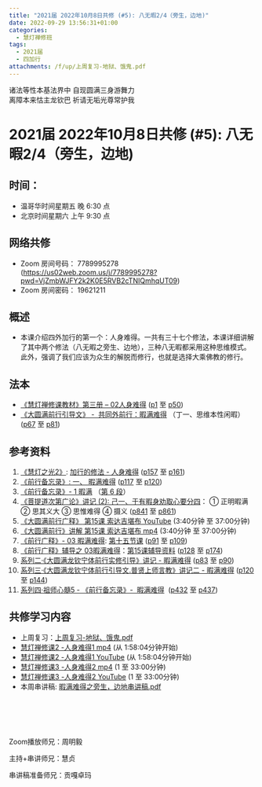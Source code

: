 ```yaml
---
title: "2021届 2022年10月8日共修 (#5): 八无暇2/4（旁生，边地)"
date: 2022-09-29 13:56:31+01:00
categories:
  - 慧灯禅修班
tags:
  - 2021届
  - 四加行
attachments: /f/up/上周复习-地狱、饿鬼.pdf
---
```

<!--StartFragment-->

诸法等性本基法界中 自现圆满三身游舞力\
离障本来怙主龙钦巴 祈请无垢光尊常护我

# 2021届 2022年10月8日共修 (#5): 八无暇2/4（旁生，边地)

<!--EndFragment-->

## 时间：

* 温哥华时间星期五 晚 6:30 点
* 北京时间星期六 上午 9:30 点

## 网络共修

* Zoom 房间号码： 7789995278 (<https://us02web.zoom.us/j/7789995278?pwd=VjZmbWJFY2k2K0E5RVB2cTNIQmhqUT09>)
* Zoom 房间密码： 19621211

## 概述

* 本课介绍四外加行的第一个：人身难得。一共有三十七个修法，本课详细讲解了其中两个修法（八无暇之旁生、边地），三种八无暇都采用这种思维模式。此外，强调了我们应该为众生的解脱而修行，也就是选择大乘佛教的修行。

## 法本

* [](https://huidengchanxiu.net/refs/qxbwl/qxxl4-01xm)[《](https://huidengchanxiu.net/refs/qxgs/qxgs-03xm)[](https://huidengchanxiu.net/books/dymqx/#%E4%B8%80%E6%9A%87%E6%BB%A1%E9%9A%BE%E5%BE%97)[慧灯禅修课教材](https://huidengchanxiu.net/books/b3/3-02)[》](https://huidengchanxiu.net/books/dymqx/#%E4%B8%80%E6%9A%87%E6%BB%A1%E9%9A%BE%E5%BE%97)[第三册 – 02人身难得](https://huidengchanxiu.net/books/b3/3-02) ([p1](https://huidengchanxiu.net/books/b3/3-02#p1) 至 [p50](https://huidengchanxiu.net/books/b3/3-02#p50))
* [《](https://huidengchanxiu.net/refs/qxgs/qxgs-03xm)[大圆满前行引导文》 -  共同外前行：暇满难得](https://huidengchanxiu.net/books/dymqx/#%E4%B8%80%E6%9A%87%E6%BB%A1%E9%9A%BE%E5%BE%97) （丁一、思维本性闲暇）([p67](https://huidengchanxiu.net/books/dymqx/#p67) 至 [p81](https://huidengchanxiu.net/books/dymqx/#p81))

## 参考资料

1. [《慧灯之光2》](https://huidengchanxiu.net/refs/hdzg/02): [加行的修法 - 人身难得](https://huidengchanxiu.net/refs/hdzg/02#%E5%8A%A0%E8%A1%8C%E7%9A%84%E4%BF%AE%E6%B3%95------%E4%BA%BA%E8%BA%AB%E9%9A%BE%E5%BE%97) ([p157](https://huidengchanxiu.net/refs/hdzg/02#p157) 至 [p161](https://huidengchanxiu.net/refs/hdzg/02#p161))
2. [《前行备忘录》: 一、 暇满难得](https://huidengchanxiu.net/refs/qxbwl/#%E4%B8%80-%E6%9A%87%E6%BB%A1%E9%9A%BE%E5%BE%97) ([p117](https://huidengchanxiu.net/refs/qxbwl/#p117) 至 [p120](https://huidengchanxiu.net/refs/qxbwl/#p120))
3. [《前行备忘录》- 1 暇满](https://huidengchanxiu.net/refs/qxbwl/qxxl4-01xm) （[第 6 段](https://huidengchanxiu.net/refs/qxbwl/qxxl4-01xm/#6)）
4. [《菩提道次第广论》讲记 (2): 己一、于有暇身劝取心要分四](https://huidengchanxiu.net/refs/ptdcdgl/2#%E5%B7%B1%E4%B8%80%E4%BA%8E%E6%9C%89%E6%9A%87%E8%BA%AB%E5%8A%9D%E5%8F%96%E5%BF%83%E8%A6%81%E5%88%86%E5%9B%9B--%E6%AD%A3%E6%98%8E%E6%9A%87%E6%BB%A1--%E6%80%9D%E5%85%B6%E4%B9%89%E5%A4%A7--%E6%80%9D%E6%83%9F%E9%9A%BE%E5%BE%97--%E6%91%84%E4%B9%89)： ① 正明暇满 ② 思其义大 ③ 思惟难得 ④ 摄义 ([p841](https://huidengchanxiu.net/refs/ptdcdgl/2#p841) 至 [p861](https://huidengchanxiu.net/refs/ptdcdgl/2#p861))
5. [](https://huidengchanxiu.net/refs/ptdcdgl/2#%E5%B7%B1%E4%B8%80%E4%BA%8E%E6%9C%89%E6%9A%87%E8%BA%AB%E5%8A%9D%E5%8F%96%E5%BF%83%E8%A6%81%E5%88%86%E5%9B%9B--%E6%AD%A3%E6%98%8E%E6%9A%87%E6%BB%A1--%E6%80%9D%E5%85%B6%E4%B9%89%E5%A4%A7--%E6%80%9D%E6%83%9F%E9%9A%BE%E5%BE%97--%E6%91%84%E4%B9%89)[《](https://www.youtube.com/watch?v=zUToyRhqtso)[大圆满前行广释](https://www.youtube.com/watch?v=zUToyRhqtso)[》](https://www.youtube.com/watch?v=zUToyRhqtso)[ 第15课 索达吉堪布 YouTube](https://www.youtube.com/watch?v=zUToyRhqtso) (3:40分钟 至 37:00分钟)
6. [《大圆满前行》讲解 第15课 索达吉堪布 mp4](http://huidengchanxiu.net/jmy/007-%e5%a4%a7%e5%9c%86%e6%bb%a1%e5%89%8d%e8%a1%8c%e5%b9%bf%e9%87%8a/007-%e5%89%8d%e8%a1%8c%e5%b9%bf%e9%87%8a%e8%a7%86%e9%a2%91/%e3%80%8a%e5%a4%a7%e5%9c%86%e6%bb%a1%e5%89%8d%e8%a1%8c%e3%80%8b%e8%ae%b2%e8%a7%a3%e7%ac%ac15%e8%af%be.mp4) (3:40分钟 至 37:00分钟)
7. [《前行广释》- 03 暇满难得](https://huidengchanxiu.net/refs/qxgs/qxgs-03xm): [第十五节课](https://huidengchanxiu.net/refs/qxgs/qxgs-03xm/#%E7%AC%AC%E5%8D%81%E4%BA%94%E8%8A%82%E8%AF%BE) ([p91](https://huidengchanxiu.net/refs/qxgs/qxgs-03xm/#p91) 至 [p109](https://huidengchanxiu.net/refs/qxgs/qxgs-03xm/#p109))
8. [《前行广释》辅导之 03暇满难得](https://huidengchanxiu.net/refs/qxgs/fudao/qxgsfd-03xm)：[第15课辅导资料](https://huidengchanxiu.net/refs/qxgs/fudao/qxgsfd-03xm#%E5%89%8D%E8%A1%8C%E5%B9%BF%E9%87%8A%E7%AC%AC15%E8%AF%BE%E8%BE%85%E5%AF%BC%E8%B5%84%E6%96%99) ([p128](https://huidengchanxiu.net/refs/qxgs/fudao/qxgsfd-03xm#p128) 至 [p174](https://huidengchanxiu.net/refs/qxgs/fudao/qxgsfd-03xm#p174))[](https://huidengchanxiu.net/refs/xmfw/s2-sxyd1-xmnd)
9. [系列二·《大圆满龙钦宁体前行实修引导》讲记 - 暇满难得](https://huidengchanxiu.net/refs/xmfw/s2-sxyd1-xmnd) ([p83](https://huidengchanxiu.net/refs/xmfw/s2-sxyd1-xmnd#p83) 至 [p90](https://huidengchanxiu.net/refs/xmfw/s2-sxyd1-xmnd#p90))
10. [系列三·《大圆满龙钦宁体前行引导文.普贤上师言教》讲记二 - 暇满难得](https://huidengchanxiu.net/refs/xmfw/s3-ydw2-xmnd) ([p120](https://huidengchanxiu.net/refs/xmfw/s3-ydw2-xmnd#p120) 至 [p144](https://huidengchanxiu.net/refs/xmfw/s3-ydw2-xmnd#p144))
11. [系列四·祖师心髓5 - 《前行备忘录》-  暇满难得](https://huidengchanxiu.net/refs/xmfw/s4-zsxs5-qxbwl-xmnd)  ([p432](https://huidengchanxiu.net/refs/xmfw/s4-zsxs5-qxbwl-xmnd/#p432) 至 [p437](https://huidengchanxiu.net/refs/xmfw/s4-zsxs5-qxbwl-xmnd/#p437))

## **共修学习内容**

* 上周复习：[上周复习-地狱、饿鬼.pdf](/f/up/上周复习-地狱、饿鬼.pdf)
* [慧灯禅修课2 -人身难得1 mp4](http://huidengchanxiu.net/jmy/%e6%85%a7%e7%81%af%e7%a6%85%e4%bf%ae%e8%af%be/%e6%85%a7%e7%81%af%e7%a6%85%e4%bf%ae%e8%af%be%e7%ac%ac%e4%b8%89%e5%86%8c/02-1%20%e6%85%a7%e7%81%af%e7%a6%85%e4%bf%ae%e8%af%be2%20%e4%ba%ba%e8%ba%ab%e9%9a%be%e5%be%971.mp4) (从 1:58:04分钟开始)[](https://www.youtube.com/watch?v=cIW5puf5xbE&list=PLQU9iXcMduTfoo8rKZhj69k-OOas8C1Of&index=2)
* [慧灯禅修课2 -人身难得1 YouTube](https://www.youtube.com/watch?v=cIW5puf5xbE&list=PLQU9iXcMduTfoo8rKZhj69k-OOas8C1Of&index=2) (从 1:58:04分钟开始)
* [慧灯禅修课3 -人身难得2 mp4](http://huidengchanxiu.net/jmy/%e6%85%a7%e7%81%af%e7%a6%85%e4%bf%ae%e8%af%be/%e6%85%a7%e7%81%af%e7%a6%85%e4%bf%ae%e8%af%be%e7%ac%ac%e4%b8%89%e5%86%8c/02-2%20%e6%85%a7%e7%81%af%e7%a6%85%e4%bf%ae%e8%af%be3%20%e4%ba%ba%e8%ba%ab%e9%9a%be%e5%be%972.mp4) (1 至 33:00分钟)
* [慧灯禅修课3 -人身难得2 YouTube](https://www.youtube.com/watch?v=ZVyTU_tYMWw&list=PLQU9iXcMduTfoo8rKZhj69k-OOas8C1Of&index=3) (1 至 33:00分钟)
* 本周串讲稿: [暇满难得之旁生，边地串讲稿.pdf](/f/up/暇满难得之旁生，边地串讲稿.pdf)

#   

Zoom播放师兄：周明毅

主持+串讲师兄：慧贞

串讲稿准备师兄：贡嘎卓玛